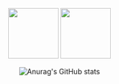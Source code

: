 <p align="center">
  <img src="https://raw.githubusercontent.com/leopiccionia/programmicons/c859435eb1ffc200cecbfa0b27cda1e42479f64c/src/csharp.svg" width="100">
  <img src="https://raw.githubusercontent.com/leopiccionia/programmicons/c859435eb1ffc200cecbfa0b27cda1e42479f64c/src/html5.svg" width="100">
  <br>
</p>
<div align="center">

![Anurag's GitHub stats](https://github-readme-stats.vercel.app/api?username=ignStonechat&show_icons=true&theme=radical)

</div>
